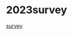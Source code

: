 # 2023survey

<a href="https://csdn.gitcode.host/Survey-Report-on-Developers-in-China/survey/2022/">survey</a>
